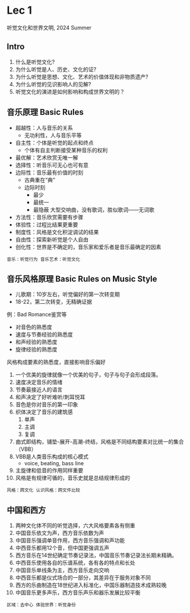 # Lec 1
听觉文化和世界文明, 2024 Summer

## Intro
1. 什么是听觉文化?
2. 为什么听觉是人、历史、文化的证?
3. 为什么听觉是思想、文化、艺术的价值体现和非物质遗产?
4. 为什么听觉的见识影响人的见解?
5. 听觉文化的演进是如何影响和构成世界文明的？

## 音乐原理 Basic Rules
* 超越性：人与音乐的关系
  * 无功利性，人与音乐平等
* 自主性：个体是听觉的起点和终点
  * 个体有自主判断接受某种音乐的权利
* 最优解：艺术欣赏无唯一解
* 选择性：听音乐可无心也可有意
* 边际性：音乐最有价值的时刻
  * 古典重在“典”
  * 边际时刻
    * 最少
    * 最统一
    * 最隐蔽
大型交响曲，没有歌词，胜似歌词——无词歌
* 方法性：音乐欣赏需要有步骤
* 体验性：过程比结果更重要
* 制度性：风格是文化积淀调试的结果
* 自由性：探索新听觉是个人自由
* 创化性：世界是不确定的，音乐家和爱乐者是音乐最确定的因素

`音乐：听觉行为 音乐艺术：听觉文化`

## 音乐风格原理 Basic Rules on Music Style
* 儿歌期：10岁左右，听觉偏好的第一次转变期
* 18-22，第二次转变，无精确证据

例：Bad Romance鉴赏等
* 对音色的熟悉度
* 速度与节奏经验的熟悉度
* 和声经验的熟悉度
* 旋律经验的熟悉度

风格构成要素的熟悉度，直接影响音乐偏好

1. 一个优美的旋律就像一个优美的句子，句子与句子会形成段落。
2. 速度决定音乐的情绪
3. 节奏最接近人的语言
4. 和声决定了好听难听/刺耳悦耳
5. 音色是你对音乐的第一印象
6. 织体决定了音乐的建筑感
   1. 单声
   2. 主调
   3. 复调
7. 曲式即结构，铺垫-展开-高潮-终结，风格是不同结构要素对比统一的集合（VBB）
8. VBB是人类音乐构成的核心模式
   * voice, beating, bass line
9. 主旋律和低音的作用同样重要
10. 风格是有规律可循的，音乐史就是总结规律形成的

`风格：跨文化 认识风格：跨文件比较`

## 中国和西方
1. 两种文化体不同的听觉选择，六大风格要素各有侧重
2. 中国音乐依文为声，西方音乐依数为声
3. 中国音乐强调单音作用，西方音乐强调和声功能
4. 中西音乐都用12个音，但中国更强调五声
5. 西方音乐在14世纪确定节奏记录法，中国音乐节奏记录法长期未精确。
6. 中西音乐使用各自的乐谱系统，各有各的特点和长处
7. 中国音乐单线条为主，西方音乐走向交响
8. 中西音乐都是仪式场合的一部分，其差异在于服务对象不同
9. 西方的乐曲制造在18世纪进入标准化，中国乐器制造技术成熟较晚
10. 中国音乐更多声乐，西方音乐声乐和器乐发展比较平衡

`区域：去中心 体验世界：听觉身份`